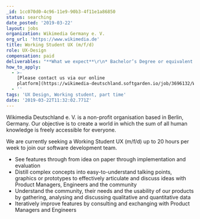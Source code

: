```yaml
---
_id: 1cc070d0-4c96-11e9-90b3-4f11e1a86850
status: searching
date_posted: '2019-03-22'
layout: jobs
organization: Wikimedia Germany e. V.
org_url: 'https://www.wikimedia.de'
title: Working Student UX (m/f/d)
role: UX-Design
compensation: paid
deliverables: "**What we expect**\r\n* Bachelor’s Degree or equivalent education\r\n* Experience in Interaction Design, UX Design, Human Centered Design, Design Thinking or a similar discipline\r\n* Fluent in English to interact in team with people working on design, development, communication and product management\r\n* Basic knowledge in HTML and Javascript is an asset\r\n* Passion for open source software and culture\r\n* Experience with open Knowledge like Open Data, Wikis, Free Culture or open access. open source software/wikis is Any a plus"
how_to_apply:
  - >-
    [Please contact us via our online
    platform](https://wikimedia-deutschland.softgarden.io/job/3696132/Working-Student-UX--m-f-d-?jobDbPVId=10049352&l=en)
  - ''
tags: 'UX Design, Working student, part time'
date: '2019-03-22T11:32:02.771Z'
---
```

Wikimedia Deutschland e. V. is a non-profit organisation based in Berlin, Germany. Our objective is to create a world in which the sum of all human knowledge is freely accessible for everyone.

We are currently seeking a Working Student UX (m/f/d) up to 20 hours per week to join our software development team.

* See features through from idea on paper through implementation and evaluation
* Distill complex concepts into easy-to-understand talking points, graphics or prototypes to effectively articulate and discuss ideas with Product Managers, Engineers and the community
* Understand the community, their needs and the usability of our products by gathering, analysing and discussing qualitative and quantitative data
* Iteratively improve features by consulting and exchanging with Product Managers and Engineers
